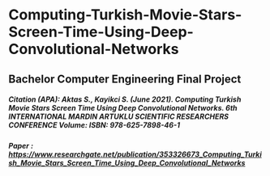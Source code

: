 # Computing-Turkish-Movie-Stars-Screen-Time-Using-Deep-Convolutional-Networks

## Bachelor Computer Engineering Final Project

##### Citation (APA): Aktas S., Kayikci S. (June 2021). Computing Turkish Movie Stars Screen Time Using Deep Convolutional Networks. 6th INTERNATIONAL MARDIN ARTUKLU SCIENTIFIC RESEARCHERS CONFERENCE Volume: ISBN: 978-625-7898-46-1

##### Paper : https://www.researchgate.net/publication/353326673_Computing_Turkish_Movie_Stars_Screen_Time_Using_Deep_Convolutional_Networks


